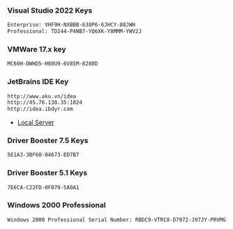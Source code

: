 ### Visual Studio 2022 Keys
```sh
Enterprise: VHF9H-NXBBB-638P6-6JHCY-88JWH
Professional: TD244-P4NB7-YQ6XK-Y8MMM-YWV2J
```
### VMWare 17.x key
```sh
MC60H-DWHD5-H80U9-6V85M-8280D
```
### JetBrains IDE Key
```sh
http://www.aku.vn/idea
http://45.76.138.35:1024
http://idea.ibdyr.com
```
* [Local Server](https://jetbrains-server.ru/2017/03/31/phpstorm-2016-2017-activation/)

### Driver Booster 7.5 Keys
```sh
5E1A3-3BF60-04673-ED7B7
```
### Driver Booster 5.1 Keys
```sh
7E6CA-C22FD-0F079-5A0A1
```
### Windows 2000 Professional
```sh
Windows 2000 Professional Serial Number: RBDC9-VTRC8-D7972-J97JY-PRVMG
```
